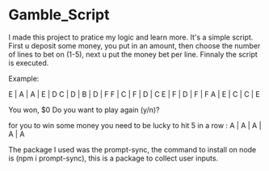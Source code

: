 # Gamble_Script

I made this project to pratice my logic and learn more. It's a simple script.
First u deposit some money, you put in an amount, then choose the number of lines to bet on (1-5), next u put the money bet per line. Finnaly the script is executed.

Example:

E | A | A | E | D
C | D | B | D | F
F | C | F | D | C
E | F | D | F | F
A | E | C | C | E

You won, $0
Do you want to play again (y/n)?

for you to win some money you need to be lucky to hit 5 in a row : A | A | A | A | A


The package I used was the prompt-sync, the command to install on node is (npm i prompt-sync), this is a package to collect user inputs.
